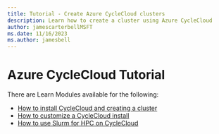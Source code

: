 ```yaml
---
title: Tutorial - Create Azure CycleCloud clusters
description: Learn how to create a cluster using Azure CycleCloud
author: jamescarterbellMSFT
ms.date: 11/16/2023
ms.author: jamesbell
---
```


# Azure CycleCloud Tutorial

There are Learn Modules available for the following:

* [How to install CycleCloud and creating a cluster](/training/modules/azure-cyclecloud-high-performance-computing/)
* [How to customize a CycleCloud install](/training/modules/customize-clusters-azure-cyclecloud/)
* [How to use Slurm for HPC on CycleCloud](/training/modules/use-slurm-hpc-azure-cyclecloud/)
